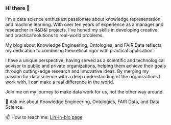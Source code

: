 ### Hi there 👋

I'm a data science enthusiast passionate about knowledge representation and machine learning. With over ten years of experience as a manager and researcher in R&D&I projects, I've honed my skills in developing creative and practical solutions to real-world problems.

My blog about Knowledge Engineering, Ontologies, and FAIR Data reflects my dedication to combining theoretical rigor with practical application.

I have a unique perspective, having served as a scientific and technological advisor to public and private organizations, helping them achieve their goals through cutting-edge research and innovative ideas. By merging my passion for data science with a deep understanding of the organizations I work with, I can make a real difference in the world.

Join me on my journey to make data work for us, not the other way around.

💬 Ask me about Knowledge Engineering, Ontologies, FAIR Data, and Data Science.

📫 How to reach me: [Lin-in-bio page](http://bit.ly/m/ereynrs)

<!--
**ereynrs/ereynrs** is a ✨ _special_ ✨ repository because its `README.md` (this file) appears on your GitHub profile.

Here are some ideas to get you started:

- 🔭 I’m currently working on ...
- 🌱 I’m currently learning ...
- 👯 I’m looking to collaborate on ...
- 🤔 I’m looking for help with ...
- 💬 Ask me about ...
- 📫 How to reach me: ...
- 😄 Pronouns: ...
- ⚡ Fun fact: ...
-->

